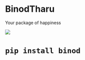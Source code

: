# BinodTharu
Your package of happiness

![](https://alltimetrends.com/wp-content/uploads/2020/08/image-26-e1596777470888-800x277.png)
# `pip install binod`

